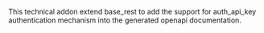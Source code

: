 This technical addon extend base_rest to add the support for
auth_api_key authentication mechanism into the generated openapi
documentation.
